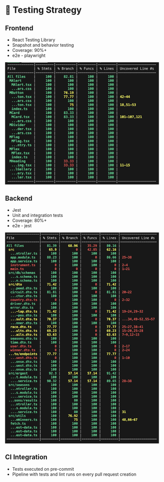 # 🧪 Testing Strategy

## Frontend
- React Testing Library
- Snapshot and behavior testing
- Coverage: 90%+
- e2e - playwright

![Coverage UIKit](../images/coverage-uikit.png)

## Backend
- Jest
- Unit and integration tests
- Coverage: 80%+
- e2e - jest

![Coverage UIKit](../images/coverage-backend.png)

## CI Integration
- Tests executed on pre-commit 
- Pipeline with tests and lint runs on every pull request creation
